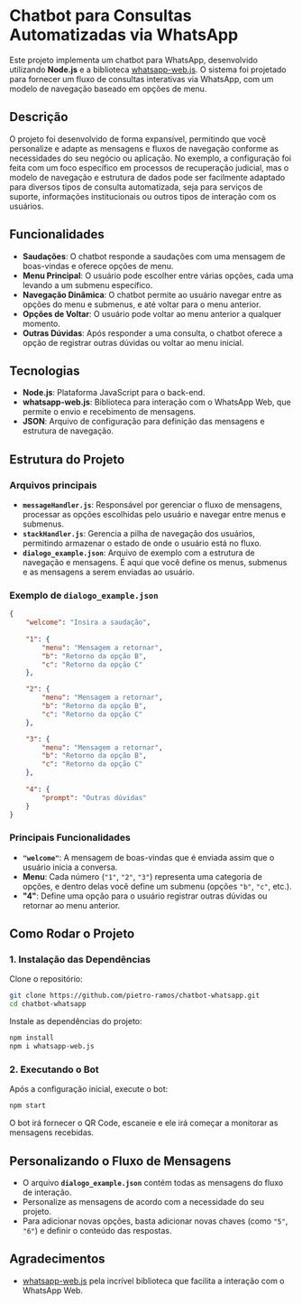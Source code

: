 
# Chatbot para Consultas Automatizadas via WhatsApp

Este projeto implementa um chatbot para WhatsApp, desenvolvido utilizando **Node.js** e a biblioteca [whatsapp-web.js](https://github.com/pedroslopez/whatsapp-web.js). O sistema foi projetado para fornecer um fluxo de consultas interativas via WhatsApp, com um modelo de navegação baseado em opções de menu.

## Descrição

O projeto foi desenvolvido de forma expansível, permitindo que você personalize e adapte as mensagens e fluxos de navegação conforme as necessidades do seu negócio ou aplicação. No exemplo, a configuração foi feita com um foco específico em processos de recuperação judicial, mas o modelo de navegação e estrutura de dados pode ser facilmente adaptado para diversos tipos de consulta automatizada, seja para serviços de suporte, informações institucionais ou outros tipos de interação com os usuários.

## Funcionalidades

- **Saudações**: O chatbot responde a saudações com uma mensagem de boas-vindas e oferece opções de menu.
- **Menu Principal**: O usuário pode escolher entre várias opções, cada uma levando a um submenu específico.
- **Navegação Dinâmica**: O chatbot permite ao usuário navegar entre as opções do menu e submenus, e até voltar para o menu anterior.
- **Opções de Voltar**: O usuário pode voltar ao menu anterior a qualquer momento.
- **Outras Dúvidas**: Após responder a uma consulta, o chatbot oferece a opção de registrar outras dúvidas ou voltar ao menu inicial.

## Tecnologias

- **Node.js**: Plataforma JavaScript para o back-end.
- **whatsapp-web.js**: Biblioteca para interação com o WhatsApp Web, que permite o envio e recebimento de mensagens.
- **JSON**: Arquivo de configuração para definição das mensagens e estrutura de navegação.

## Estrutura do Projeto

### Arquivos principais

- **`messageHandler.js`**: Responsável por gerenciar o fluxo de mensagens, processar as opções escolhidas pelo usuário e navegar entre menus e submenus.
- **`stackHandler.js`**: Gerencia a pilha de navegação dos usuários, permitindo armazenar o estado de onde o usuário está no fluxo.
- **`dialogo_example.json`**: Arquivo de exemplo com a estrutura de navegação e mensagens. É aqui que você define os menus, submenus e as mensagens a serem enviadas ao usuário.

### Exemplo de `dialogo_example.json`

```json
{
    "welcome": "Insira a saudação",
    
    "1": {
        "menu": "Mensagem a retornar",
        "b": "Retorno da opção B",
        "c": "Retorno da opção C"
    },

    "2": {
        "menu": "Mensagem a retornar",
        "b": "Retorno da opção B",
        "c": "Retorno da opção C"
    },

    "3": {
        "menu": "Mensagem a retornar",
        "b": "Retorno da opção B",
        "c": "Retorno da opção C"
    },
  
    "4": {
        "prompt": "Outras dúvidas"
    }
}
```

### Principais Funcionalidades

- **`"welcome"`**: A mensagem de boas-vindas que é enviada assim que o usuário inicia a conversa.
- **Menu**: Cada número (`"1"`, `"2"`, `"3"`) representa uma categoria de opções, e dentro delas você define um submenu (opções `"b"`, `"c"`, etc.).
- **"4"**: Define uma opção para o usuário registrar outras dúvidas ou retornar ao menu anterior.

## Como Rodar o Projeto

### 1. Instalação das Dependências

Clone o repositório:

```bash
git clone https://github.com/pietro-ramos/chatbot-whatsapp.git
cd chatbot-whatsapp
```

Instale as dependências do projeto:

```bash
npm install
npm i whatsapp-web.js
```

### 2. Executando o Bot

Após a configuração inicial, execute o bot:

```bash
npm start
```

O bot irá fornecer o QR Code, escaneie e ele irá começar a monitorar as mensagens recebidas.

## Personalizando o Fluxo de Mensagens

- O arquivo **`dialogo_example.json`** contém todas as mensagens do fluxo de interação.
- Personalize as mensagens de acordo com a necessidade do seu projeto.
- Para adicionar novas opções, basta adicionar novas chaves (como `"5"`, `"6"`) e definir o conteúdo das respostas.


## Agradecimentos

- [whatsapp-web.js](https://github.com/mukulhase/Web.whatsapp.js) pela incrível biblioteca que facilita a interação com o WhatsApp Web.
